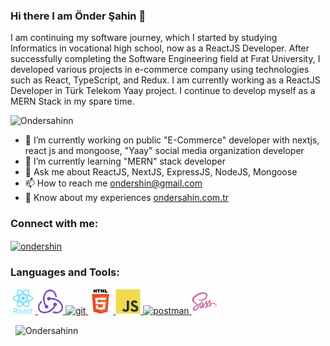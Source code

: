 ### Hi there I am Önder Şahin 👋


<p align="justfy">I am continuing my software journey, which I started by studying Informatics in vocational high school, now as a ReactJS Developer. After successfully completing the Software Engineering field at Fırat University, I developed various projects in e-commerce company using technologies such as React, TypeScript, and Redux. I am currently working as a ReactJS Developer in Türk Telekom Yaay project. I continue to develop myself as a MERN Stack in my spare time.</p>
<p align="left">
  <img src="https://komarev.com/ghpvc/?username=Ondersahinn&label=Profile%20views&color=000000&style=flat" alt="Ondersahinn" />
</p> 

- 🔭 I’m currently working on public "E-Commerce" developer with nextjs, react js and mongoose,  "Yaay" social media organization developer 
- 🌱 I’m currently learning "MERN" stack developer 
- 💬 Ask me about ReactJS, NextJS, ExpressJS, NodeJS, Mongoose
- 📫 How to reach me ondershin@gmail.com
- 📄 Know about my experiences [ondersahin.com.tr](ondersahin.com.tr)

<h3 align="left">Connect with me:</h3>
<p align="left">
  <a href="https://www.linkedin.com/in/ondershin/" target="blank">
    <img align="center" src="https://raw.githubusercontent.com/rahuldkjain/github-profile-readme-generator/master/src/images/icons/Social/linked-in-alt.svg" alt="ondershin" height="30" width="40" />
  </a>
</p>
<h3 align="left">Languages and Tools:</h3>
<p align="left">

<a href="https://reactjs.org/" target="_blank" rel="noreferrer">
    <img src="https://raw.githubusercontent.com/devicons/devicon/master/icons/react/react-original-wordmark.svg" alt="react" width="40" height="40" />
  </a>
  <a href="https://redux.js.org" target="_blank" rel="noreferrer">
    <img src="https://raw.githubusercontent.com/devicons/devicon/master/icons/redux/redux-original.svg" alt="redux" width="40" height="40" />
  </a>
	<a href="https://git-scm.com/" target="_blank" rel="noreferrer">
    <img src="https://www.vectorlogo.zone/logos/git-scm/git-scm-icon.svg" alt="git" width="40" height="40" />
  </a>
  <a href="https://www.w3.org/html/" target="_blank" rel="noreferrer">
    <img src="https://raw.githubusercontent.com/devicons/devicon/master/icons/html5/html5-original-wordmark.svg" alt="html5" width="40" height="40" />
  </a>
  <a href="https://developer.mozilla.org/en-US/docs/Web/JavaScript" target="_blank" rel="noreferrer">
    <img src="https://raw.githubusercontent.com/devicons/devicon/master/icons/javascript/javascript-original.svg" alt="javascript" width="40" height="40" />
  </a>
  <a href="https://postman.com" target="_blank" rel="noreferrer">
    <img src="https://www.vectorlogo.zone/logos/getpostman/getpostman-icon.svg" alt="postman" width="40" height="40" />
  </a>
  
  <a href="https://sass-lang.com" target="_blank" rel="noreferrer">
    <img src="https://raw.githubusercontent.com/devicons/devicon/master/icons/sass/sass-original.svg" alt="sass" width="40" height="40" />
  </a>
</p>
<p>&nbsp; <img align="center" src="https://github-readme-stats.vercel.app/api?username=Ondersahinn&show_icons=true&theme=dark&locale=en&count_private=true" alt="Ondersahinn" />
</p>
